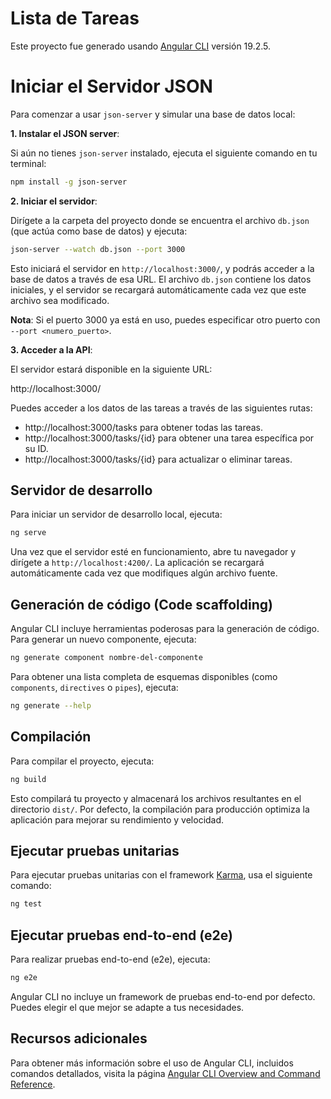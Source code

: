 # Lista de Tareas

Este proyecto fue generado usando [Angular CLI](https://github.com/angular/angular-cli) versión 19.2.5.

# Iniciar el Servidor JSON
Para comenzar a usar `json-server` y simular una base de datos local:

**1. Instalar el JSON server**:

Si aún no tienes `json-server` instalado, ejecuta el siguiente comando en tu terminal:

```bash
npm install -g json-server
```

**2. Iniciar el servidor**:

Dirígete a la carpeta del proyecto donde se encuentra el archivo `db.json` (que actúa como base de datos) y ejecuta:

```bash
json-server --watch db.json --port 3000
```

Esto iniciará el servidor en `http://localhost:3000/`, y podrás acceder a la base de datos a través de esa URL. El archivo `db.json` contiene los datos iniciales, y el servidor se recargará automáticamente cada vez que este archivo sea modificado.

**Nota**: Si el puerto 3000 ya está en uso, puedes especificar otro puerto con `--port <numero_puerto>`.

**3. Acceder a la API**:

El servidor estará disponible en la siguiente URL:

http://localhost:3000/

Puedes acceder a los datos de las tareas a través de las siguientes rutas:

- http://localhost:3000/tasks para obtener todas las tareas.
- http://localhost:3000/tasks/{id} para obtener una tarea específica por su ID.
- http://localhost:3000/tasks/{id} para actualizar o eliminar tareas.

## Servidor de desarrollo

Para iniciar un servidor de desarrollo local, ejecuta:

```bash
ng serve
```

Una vez que el servidor esté en funcionamiento, abre tu navegador y dirígete a `http://localhost:4200/`. La aplicación se recargará automáticamente cada vez que modifiques algún archivo fuente.

## Generación de código (Code scaffolding)

Angular CLI incluye herramientas poderosas para la generación de código. Para generar un nuevo componente, ejecuta:

```bash
ng generate component nombre-del-componente
```

Para obtener una lista completa de esquemas disponibles (como `components`, `directives` o `pipes`), ejecuta:

```bash
ng generate --help
```

## Compilación

Para compilar el proyecto, ejecuta:

```bash
ng build
```

Esto compilará tu proyecto y almacenará los archivos resultantes en el directorio `dist/`. Por defecto, la compilación para producción optimiza la aplicación para mejorar su rendimiento y velocidad.

## Ejecutar pruebas unitarias

Para ejecutar pruebas unitarias con el framework [Karma](https://karma-runner.github.io), usa el siguiente comando:

```bash
ng test
```

## Ejecutar pruebas end-to-end (e2e)

Para realizar pruebas end-to-end (e2e), ejecuta:

```bash
ng e2e
```

Angular CLI no incluye un framework de pruebas end-to-end por defecto. Puedes elegir el que mejor se adapte a tus necesidades.

## Recursos adicionales

Para obtener más información sobre el uso de Angular CLI, incluidos comandos detallados, visita la página [Angular CLI Overview and Command Reference](https://angular.dev/tools/cli).

